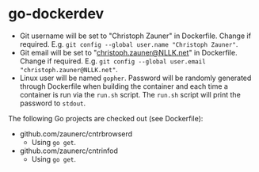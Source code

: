 # go-dockerdev

* Git username will be set to "Christoph Zauner" in Dockerfile.
  Change if required.
  E.g. `git config --global user.name "Christoph Zauner"`.
* Git email will be set to "christoph.zauner@NLLK.net" in Dockerfile.
  Change if required.
  E.g. `git config --global user.email "christoph.zauner@NLLK.net"`.
* Linux user will be named `gopher`. Password will be randomly generated
  through Dockerfile when building the container and each time a container
  is run via the `run.sh` script. The `run.sh` script will print the
  password to `stdout`.

The following Go projects are checked out (see Dockerfile):

* github.com/zaunerc/cntrbrowserd
  * Using `go get`.
* github.com/zaunerc/cntrinfod
  * Using `go get`.
